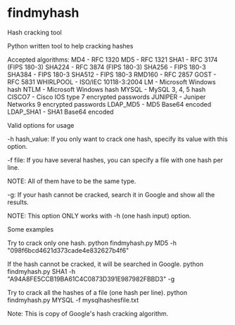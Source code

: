 # findmyhash
Hash cracking tool

Python written tool to help cracking hashes

Accepted algorithms:
MD4 - RFC 1320
MD5 - RFC 1321
SHA1 - RFC 3174 (FIPS 180-3)
SHA224 - RFC 3874 (FIPS 180-3)
SHA256 - FIPS 180-3
SHA384 - FIPS 180-3
SHA512 - FIPS 180-3
RMD160 - RFC 2857
GOST - RFC 5831
WHIRLPOOL - ISO/IEC 10118-3:2004
LM - Microsoft Windows hash
NTLM - Microsoft Windows hash
MYSQL - MySQL 3, 4, 5 hash
CISCO7 - Cisco IOS type 7 encrypted passwords
JUNIPER - Juniper Networks $9$ encrypted passwords
LDAP_MD5 - MD5 Base64 encoded
LDAP_SHA1 - SHA1 Base64 encoded


Valid options for usage

-h hash_value: If you only want to crack one hash, specify its value with this option.

-f file: If you have several hashes, you can specify a file with one hash per line.

NOTE: All of them have to be the same type.

-g: If your hash cannot be cracked, search it in Google and show all the results.

NOTE: This option ONLY works with -h (one hash input) option.


Some examples

Try to crack only one hash. python findmyhash.py MD5 -h "098f6bcd4621d373cade4e832627b4f6"

If the hash cannot be cracked, it will be searched in Google. python findmyhash.py SHA1 -h "A94A8FE5CCB19BA61C4C0873D391E987982FBBD3" -g

Try to crack all the hashes of a file (one hash per line). python findmyhash.py MYSQL -f mysqlhashesfile.txt

Note: This is copy of Google's hash cracking algorithm.

